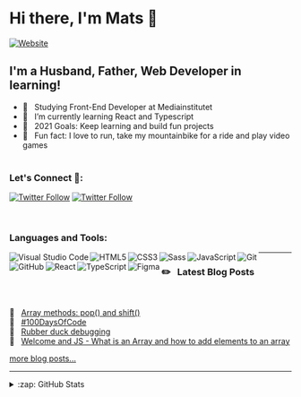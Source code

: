 # Hi there, I'm Mats 👋

[![Website](https://img.shields.io/website?label=www.matshaby.com&style=for-the-badge&url=https%3A%2F%2Fwww.matshaby.com)](https://www.matshaby.com)

## I'm a Husband, Father, Web Developer in learning!

-   🏫 &nbsp;&nbsp;Studying Front-End Developer at Mediainstitutet
-   🌱 &nbsp;&nbsp;I’m currently learning React and Typescript
-   🥅 &nbsp;&nbsp;2021 Goals: Keep learning and build fun projects
-   👾 &nbsp;&nbsp;Fun fact: I love to run, take my mountainbike for a ride and play video games
    <br/>
    <br/>

### Let's Connect 🔗:

[![Twitter Follow](https://img.shields.io/badge/Twitter-1DA1F2?style=for-the-badge&logo=twitter&logoColor=white&labelColor=1DA1F2)](https://twitter.com/haby_mats)
[![Twitter Follow](https://img.shields.io/badge/LinkedIn-blue?style=for-the-badge&logo=linkedin&labelColor=blue)](https://www.linkedin.com/in/mats-haby/)

<br />

### Languages and Tools:

<img align="left" alt="Visual Studio Code"  src="https://img.shields.io/badge/vscode-483F4E?style=for-the-badge&logo=visualstudiocode&logoColor=007ACC&labelColor=2A3138" />

<img align="left" alt="HTML5" src="https://img.shields.io/badge/HTML-483F4E?style=for-the-badge&logo=html5&logoColor=E34F26&labelColor=2A3138" />

<img align="left" alt="CSS3" src="https://img.shields.io/badge/CSS-483F4E?style=for-the-badge&logo=css3&logoColor=1572B6&labelColor=2A3138" />
<img align="left" alt="Sass" src="https://img.shields.io/badge/Sass-483F4E?style=for-the-badge&logo=sass&logoColor=CC6699&labelColor=2A3138" />

<img align="left" alt="JavaScript" src="https://img.shields.io/badge/JavaScript-483F4E?style=for-the-badge&logo=javascript&logoColor=F7DF1E&labelColor=2A3138" />

<!-- [<img align="left" alt="React" width="26px" src="https://raw.githubusercontent.com/github/explore/80688e429a7d4ef2fca1e82350fe8e3517d3494d/topics/react/react.png" />][reactplaylist] -->

<!-- [<img align="left" alt="Node.js" width="26px" src="https://raw.githubusercontent.com/github/explore/80688e429a7d4ef2fca1e82350fe8e3517d3494d/topics/nodejs/nodejs.png" />][webdevplaylist] -->

<img align="left" alt="Git" src="https://img.shields.io/badge/Git-483F4E?style=for-the-badge&logo=git&logoColor=F05032&labelColor=2A3138" />

<img align="left" alt="GitHub" src="https://img.shields.io/badge/GitHub-483F4E?style=for-the-badge&logo=github&logoColor=181717&labelColor=2A3138" />

<img align="left" alt="React" src="https://img.shields.io/badge/React-483F4E?style=for-the-badge&logo=react&logoColor=61DAFB&labelColor=2A3138" />

<img align="left" alt="TypeScript" src="https://img.shields.io/badge/TypeScript-483F4E?style=for-the-badge&logo=TypeScript&logoColor=3178C6&labelColor=2A3138" />

<img align="left" alt="Figma" src="https://img.shields.io/badge/Figma-483F4E?style=for-the-badge&logo=Figma&logoColor=24E1E&labelColor=2A3138" />

---

### ✏️ &nbsp;&nbsp;Latest Blog Posts

<br/>
<!-- BLOG-POST-LIST:START -->

📄 &nbsp;&nbsp;[Array methods: pop() and shift()](https://www.matshaby.com/array-methods-pop-and-shift)\
📄 &nbsp;&nbsp;[#100DaysOfCode](https://www.matshaby.com/100daysofcode)\
📄 &nbsp;&nbsp;[Rubber duck debugging](https://www.matshaby.com/rubber-duck-debugging)\
📄 &nbsp;&nbsp;[Welcome and JS - What is an Array and how to add elements to an array](https://www.matshaby.com/welcome-and-js-what-is-an-array-and-how-to-add-elements-to-an-array)

<!-- BLOG-POST-LIST:END -->

[more blog posts...](https://www.matshaby.com/)

---

<details>
  <summary>:zap: GitHub Stats</summary>

  <img align="left" alt="Mats Haby's GitHub Stats" src="https://github-readme-stats.vercel.app/api?username=MatsHaby" />
</details>

[website]: https://www.matshaby.com
[twitter]: https://twitter.com/haby_mats
[linkedin]: https://www.linkedin.com/in/mats-haby-95b79136/
